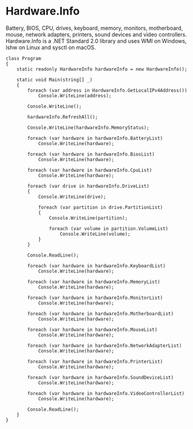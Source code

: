 # Hardware.Info

Battery, BIOS, CPU, drives, keyboard, memory, monitors, motherboard, mouse, network adapters, printers, sound devices and video controllers. Hardware.Info is a .NET Standard 2.0 library and uses WMI on Windows, lshw on Linux and sysctl on macOS.

    class Program
    {
        static readonly HardwareInfo hardwareInfo = new HardwareInfo();

        static void Main(string[] _)
        {
            foreach (var address in HardwareInfo.GetLocalIPv4Address())
                Console.WriteLine(address);

            Console.WriteLine();

            hardwareInfo.RefreshAll();

            Console.WriteLine(hardwareInfo.MemoryStatus);

            foreach (var hardware in hardwareInfo.BatteryList)
                Console.WriteLine(hardware);

            foreach (var hardware in hardwareInfo.BiosList)
                Console.WriteLine(hardware);

            foreach (var hardware in hardwareInfo.CpuList)
                Console.WriteLine(hardware);

            foreach (var drive in hardwareInfo.DriveList)
            {
                Console.WriteLine(drive);

                foreach (var partition in drive.PartitionList)
                {
                    Console.WriteLine(partition);

                    foreach (var volume in partition.VolumeList)
                        Console.WriteLine(volume);
                }
            }

            Console.ReadLine();

            foreach (var hardware in hardwareInfo.KeyboardList)
                Console.WriteLine(hardware);

            foreach (var hardware in hardwareInfo.MemoryList)
                Console.WriteLine(hardware);

            foreach (var hardware in hardwareInfo.MonitorList)
                Console.WriteLine(hardware);

            foreach (var hardware in hardwareInfo.MotherboardList)
                Console.WriteLine(hardware);

            foreach (var hardware in hardwareInfo.MouseList)
                Console.WriteLine(hardware);

            foreach (var hardware in hardwareInfo.NetworkAdapterList)
                Console.WriteLine(hardware);

            foreach (var hardware in hardwareInfo.PrinterList)
                Console.WriteLine(hardware);

            foreach (var hardware in hardwareInfo.SoundDeviceList)
                Console.WriteLine(hardware);

            foreach (var hardware in hardwareInfo.VideoControllerList)
                Console.WriteLine(hardware);

            Console.ReadLine();
        }
    }